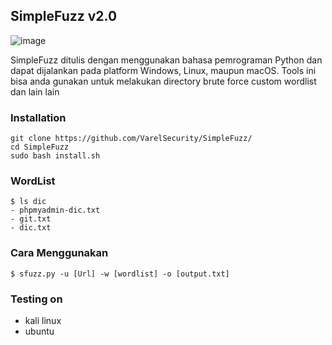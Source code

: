 ## SimpleFuzz v2.0

![image](https://github.com/0xkucing/SimpleFuzz/assets/105418279/f4ca6a3e-bcb2-4b52-a663-2de99135365b)


SimpleFuzz ditulis dengan menggunakan bahasa pemrograman Python dan dapat dijalankan pada platform Windows, Linux, maupun macOS. Tools ini bisa anda gunakan untuk melakukan directory brute force custom wordlist dan lain lain

### Installation
```
git clone https://github.com/VarelSecurity/SimpleFuzz/
cd SimpleFuzz
sudo bash install.sh
```

### WordList
```
$ ls dic
- phpmyadmin-dic.txt
- git.txt
- dic.txt
```

### Cara Menggunakan
```
$ sfuzz.py -u [Url] -w [wordlist] -o [output.txt]
```
### Testing on 
- kali linux
- ubuntu


